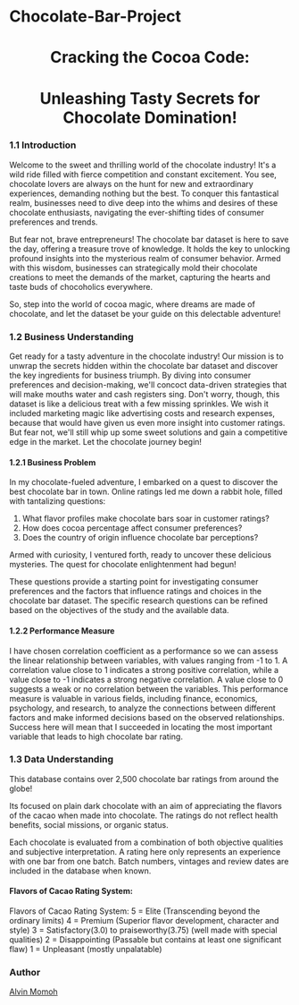 # Chocolate-Bar-Project

# <center>Cracking the Cocoa Code:</center> 
# <center>Unleashing Tasty Secrets for Chocolate Domination!</center>

### 1.1 Introduction

Welcome to the sweet and thrilling world of the chocolate industry! It's a wild ride filled with fierce competition and constant excitement. You see, chocolate lovers are always on the hunt for new and extraordinary experiences, demanding nothing but the best. To conquer this fantastical realm, businesses need to dive deep into the whims and desires of these chocolate enthusiasts, navigating the ever-shifting tides of consumer preferences and trends.

But fear not, brave entrepreneurs! The chocolate bar dataset is here to save the day, offering a treasure trove of knowledge. It holds the key to unlocking profound insights into the mysterious realm of consumer behavior. Armed with this wisdom, businesses can strategically mold their chocolate creations to meet the demands of the market, capturing the hearts and taste buds of chocoholics everywhere.

So, step into the world of cocoa magic, where dreams are made of chocolate, and let the dataset be your guide on this delectable adventure!

### 1.2 Business Understanding

Get ready for a tasty adventure in the chocolate industry! Our mission is to unwrap the secrets hidden within the chocolate bar dataset and discover the key ingredients for business triumph. By diving into consumer preferences and decision-making, we'll concoct data-driven strategies that will make mouths water and cash registers sing. Don't worry, though, this dataset is like a delicious treat with a few missing sprinkles. We wish it included marketing magic like advertising costs and research expenses, because that would have given us even more insight into customer ratings. But fear not, we'll still whip up some sweet solutions and gain a competitive edge in the market. Let the chocolate journey begin!

#### 1.2.1 Business Problem

In my chocolate-fueled adventure, I embarked on a quest to discover the best chocolate bar in town. Online ratings led me down a rabbit hole, filled with tantalizing questions:

1. What flavor profiles make chocolate bars soar in customer ratings?
2. How does cocoa percentage affect consumer preferences?
3. Does the country of origin influence chocolate bar perceptions?

Armed with curiosity, I ventured forth, ready to uncover these delicious mysteries. The quest for chocolate enlightenment had begun!

These questions provide a starting point for investigating consumer preferences and the factors that influence ratings and choices in the chocolate bar dataset. The specific research questions can be refined based on the objectives of the study and the available data.

#### 1.2.2 Performance Measure

I have chosen correlation coefficient as a performance so we can assess the linear relationship between variables, with values ranging from -1 to 1. A correlation value close to 1 indicates a strong positive correlation, while a value close to -1 indicates a strong negative correlation. A value close to 0 suggests a weak or no correlation between the variables. This performance measure is valuable in various fields, including finance, economics, psychology, and research, to analyze the connections between different factors and make informed decisions based on the observed relationships. 
Success here will mean that I succeeded in locating the most important variable that leads to high chocolate bar rating.

### 1.3 Data Understanding

This database contains over 2,500 chocolate bar ratings from around the globe!

Its focused on plain dark chocolate with an aim of appreciating the flavors of the cacao when made into chocolate. The ratings do not reflect health benefits, social missions, or organic status.

Each chocolate is evaluated from a combination of both objective qualities and subjective interpretation. A rating here only represents an experience with one bar from one batch. Batch numbers, vintages and review dates are included in the database when known.

#### Flavors of Cacao Rating System:

Flavors of Cacao Rating System:
5 = Elite (Transcending beyond the ordinary limits)
4 = Premium (Superior flavor development, character and style)
3 = Satisfactory(3.0) to praiseworthy(3.75) (well made with special qualities)
2 = Disappointing (Passable but contains at least one significant flaw)
1 = Unpleasant (mostly unpalatable)

### Author
[Alvin Momoh](https://github.com/DaitaMonk/Chocolate-Bar-Project)